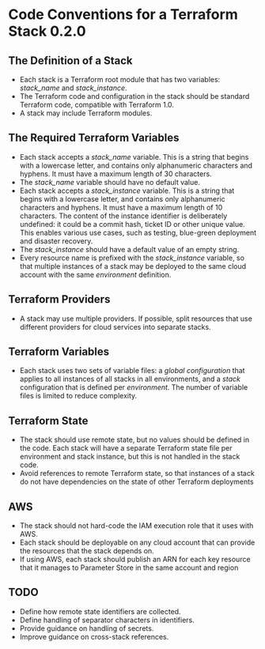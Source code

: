 # Code Conventions for a Terraform Stack 0.2.0

## The Definition of a Stack

- Each stack is a Terraform root module that has two variables: *stack_name* and *stack_instance*.
- The Terraform code and configuration in the stack should be standard Terraform code, compatible with Terraform 1.0.
- A stack may include Terraform modules.

## The Required Terraform Variables

- Each stack accepts a *stack_name* variable. This is a string that begins with a lowercase letter, and contains only alphanumeric characters and hyphens. It must have a maximum length of 30 characters.
- The *stack_name* variable should have no default value.
- Each stack accepts a *stack_instance* variable. This is a string that begins with a lowercase letter, and contains only alphanumeric characters and hyphens. It must have a maximum length of 10 characters. The content of the instance identifier is deliberately undefined: it could be a commit hash, ticket ID or other unique value. This enables various use cases, such as testing, blue-green deployment and disaster recovery.
- The *stack_instance* should have a default value of an empty string.
- Every resource name is prefixed with the *stack_instance* variable, so that multiple instances of a stack may be deployed to the same cloud account with the same *environment* definition.

## Terraform Providers

- A stack may use multiple providers. If possible, split resources that use different providers for cloud services into separate stacks.

## Terraform Variables

- Each stack uses two sets of variable files: a *global  configuration* that applies to all instances of all stacks in all environments, and a *stack* configuration that is defined per *environment*. The number of variable files is limited to reduce complexity.

## Terraform State

- The stack should use remote state, but no values should be defined in the code. Each stack will have a separate Terraform state file per environment and stack instance, but this is not handled in the stack code.
- Avoid references to remote Terraform state, so that instances of a stack do not have dependencies on the state of other Terraform deployments

## AWS

- The stack should not hard-code the IAM execution role that it uses with AWS.
- Each stack should be deployable on any cloud account that can provide the resources that the stack depends on.
- If using AWS, each stack should publish an ARN for each key resource that it manages to Parameter Store in the same account and region

## TODO

- Define how remote state identifiers are collected.
- Define handling of separator characters in identifiers.
- Provide guidance on handling of secrets.
- Improve guidance on cross-stack references.
